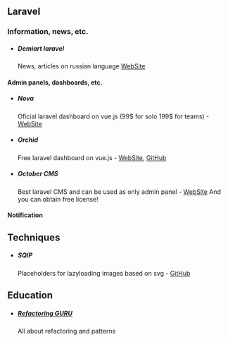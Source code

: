 ## Laravel

### Information, news, etc.
- ##### Demiart laravel
  News, articles on russian language [WebSite](https://laravel.demiart.ru/)

#### Admin panels, dashboards, etc.
- ##### Nova
  Oficial laravel dashboard on vue.js (99$ for solo 199$ for teams) - [WebSite](https://nova.laravel.com/) 
- ##### Orchid
  Free laravel dashboard on vue.js - [WebSite](https://orchid.software/), [GitHub](https://github.com/orchidsoftware/platform)
- ##### October CMS
  Best laravel CMS and can be used as only admin panel - [WebSite](https://octobercms.com/)
  And you can obtain free license!
####
#### Notification



## Techniques
- ##### SQIP 
  Placeholders for lazyloading images based on svg - [GitHub](https://github.com/axe312ger/sqip)
##### 

## Education
- ##### [Refactoring GURU](https://refactoring.guru/)
  All about refactoring and patterns 

